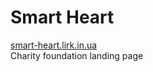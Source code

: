 # Smart Heart
<a href="http://smart-heart.lirk.in.ua/">smart-heart.lirk.in.ua</a><br>
Charity foundation landing page
